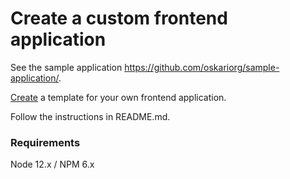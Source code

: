 # Create a custom frontend application

See the sample application https://github.com/oskariorg/sample-application/.

[Create](https://github.com/oskariorg/sample-application/generate) a template for your own frontend application.

Follow the instructions in README.md.

### Requirements

Node 12.x / NPM 6.x
